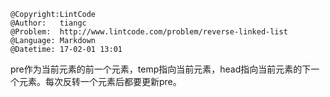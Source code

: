 ```
@Copyright:LintCode
@Author:   tiangc
@Problem:  http://www.lintcode.com/problem/reverse-linked-list
@Language: Markdown
@Datetime: 17-02-01 13:01
```

pre作为当前元素的前一个元素，temp指向当前元素，head指向当前元素的下一个元素。每次反转一个元素后都要更新pre。